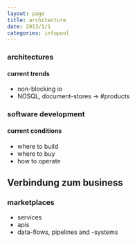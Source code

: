 ```yaml
---
layout: page
title: architecture
date: 2013/1/1
categories: infopool
---
```


### architectures

#### current trends
- non-blocking io
- NOSQL, document-stores -> #products


### software development

#### current conditions
- where to build
- where to buy
- how to operate


## Verbindung zum business

### marketplaces

- services
- apis
- data-flows, pipelines and -systems
